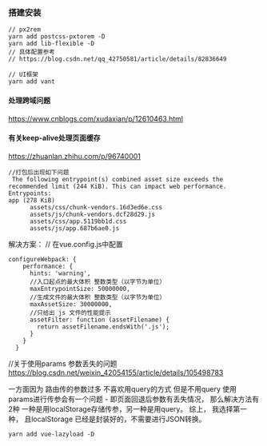 ### 搭建安装

```
// px2rem
yarn add postcss-pxtorem -D
yarn add lib-flexible -D
// 具体配置参考
// https://blog.csdn.net/qq_42750581/article/details/82836649
```

```
// UI框架
yarn add vant
```


#### 处理跨域问题
https://www.cnblogs.com/xudaxian/p/12610463.html


#### 有关keep-alive处理页面缓存
https://zhuanlan.zhihu.com/p/96740001



```
//打包后出现如下问题
 The following entrypoint(s) combined asset size exceeds the recommended limit (244 KiB). This can impact web performance.
Entrypoints:
app (278 KiB)
      assets/css/chunk-vendors.16d3ed6e.css
      assets/js/chunk-vendors.dcf28d29.js
      assets/css/app.5119bb1d.css
      assets/js/app.687b6ae0.js
```

解决方案：
// 在vue.config.js中配置
```
configureWebpack: {
    performance: {
      hints: 'warning',
      //入口起点的最大体积 整数类型（以字节为单位）
      maxEntrypointSize: 50000000,
      //生成文件的最大体积 整数类型（以字节为单位）
      maxAssetSize: 30000000,
      //只给出 js 文件的性能提示
      assetFilter: function (assetFilename) {
        return assetFilename.endsWith('.js');
      }
    }
  }
```

//关于使用params 参数丢失的问题
https://blog.csdn.net/weixin_42054155/article/details/105498783

一方面因为 路由传的参数过多 不喜欢用query的方式
但是不用query 使用params进行传参会有一个问题 - 即页面回退后参数有丢失情况，
那么解决方法有2种 一种是用localStorage存储传参，另一种是用query。
综上， 我选择第一种， 且localStorage 已经是封装好的，不需要进行JSON转换。

```
yarn add vue-lazyload -D
```